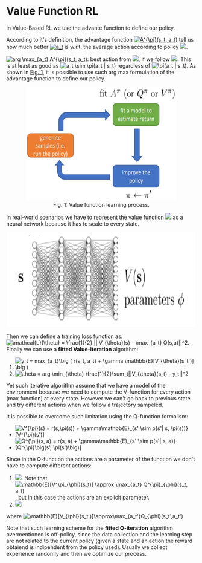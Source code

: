 # Value Function RL
In Value-Based RL we use the advante function to define our policy.

According to it's definition, the advantage function <a href="https://www.codecogs.com/eqnedit.php?latex=A^{\pi}(s_t,&space;a_t)" target="_blank"><img src="https://latex.codecogs.com/gif.latex?A^{\pi}(s_t,&space;a_t)" title="A^{\pi}(s_t, a_t)" /></a> tell us how much better <a href="https://www.codecogs.com/eqnedit.php?latex=a_t" target="_blank"><img src="https://latex.codecogs.com/gif.latex?a_t" title="a_t" /></a> is w.r.t. the average action according to policy <a href="https://www.codecogs.com/eqnedit.php?latex=\pi" target="_blank"><img src="https://latex.codecogs.com/gif.latex?\pi"/></a>.

<img src="https://latex.codecogs.com/gif.latex?arg&space;\max_{a_t}&space;A^{\pi}(s_t,&space;a_t)" title="arg \max_{a_t} A^{\pi}(s_t, a_t)" />: best action from <img src="https://latex.codecogs.com/gif.latex?s_t"/>, if we follow <img src="https://latex.codecogs.com/gif.latex?\pi"/>. This is at least as good as <img src="https://latex.codecogs.com/gif.latex?a_t\sim\pi(a_t|s_t)" title="a_t \sim \pi(a_t | s_t)" /> regardless of <img src="https://latex.codecogs.com/gif.latex?\pi(a_t|s_t)" title="\pi(a_t | s_t)" />.
As shown in [Fig. 1](#fig-v-function-learning), it is possible to use such arg max formulation of the advantage function to define our policy.


<p align="center">
    <img src="./figures/v-function-learning-process.png" width="400px" height="300px"/>
    <br />
    <a name="fig-v-function-learning"> Fig. 1: Value function learning process.</a>
</p>


In real-world scenarios we have to represent the value function <img src="https://latex.codecogs.com/gif.latex?V^{\pi}(s_t)" /> as a neural network because it has to scale to every state.

<p align="center">
    <img src="./figures/value-function-approx.png" width="500px" height="250px"/>
    <br />
</p>

Then we can define a training loss function as: <img src="https://latex.codecogs.com/gif.latex?\mathcal{L}(\theta)&space;=&space;\frac{1}{2}&space;||&space;V_{\theta}(s)&space;-&space;\max_{a_t}&space;Q(s,a)||^2" title="\mathcal{L}(\theta) = \frac{1}{2} || V_{\theta}(s) - \max_{a_t} Q(s,a)||^2" />.
Finally we can use a **fitted Value-iteration** algorithm:
1. <img src="https://latex.codecogs.com/gif.latex?y_t&space;=&space;max_{a_t}\big&space;(&space;r(s_t,&space;a_t)&space;&plus;&space;\gamma&space;\mathbb{E}[V_{\theta}(s_t')]&space;\big&space;)" title="y_t = max_{a_t}\big ( r(s_t, a_t) + \gamma \mathbb{E}[V_{\theta}(s_t')] \big )" />
2. <img src="https://latex.codecogs.com/gif.latex?\theta&space;=&space;arg&space;\min_{\theta}&space;\frac{1}{2}\sum_t||V_{\theta}(s_t)&space;-&space;y_t||^2" title="\theta = arg \min_{\theta} \frac{1}{2}\sum_t||V_{\theta}(s_t) - y_t||^2" />
Yet such iterative algorithm assume that we have a model of the environment because we need to compute the V-function for every action (max function) at every state. However we can't go back to previous state and try different actions when we follow a trajectory sampeled.

It is possible to overcome such limitation using the Q-function formalism:
- <img src="https://latex.codecogs.com/gif.latex?V^{\pi}(s)&space;=&space;r(s,\pi(s))&space;&plus;&space;\gamma\mathbb{E}_{s'&space;\sim&space;p(s'|&space;s,&space;\pi(s))}[V^{\pi}(s')]" title="V^{\pi}(s) = r(s,\pi(s)) + \gamma\mathbb{E}_{s' \sim p(s'| s, \pi(s))}[V^{\pi}(s')]" />
- <img src="https://latex.codecogs.com/gif.latex?Q^{\pi}(s,&space;a)&space;=&space;r(s,&space;a)&space;&plus;&space;\gamma\mathbb{E}_{s'&space;\sim&space;p(s'|&space;s,&space;a)}[Q^{\pi}\big(s',&space;\pi(s')\big)]" title="Q^{\pi}(s, a) = r(s, a) + \gamma\mathbb{E}_{s' \sim p(s'| s, a)}[Q^{\pi}\big(s', \pi(s')\big)]" />

Since in the Q-function the actions are a parameter of the function we don't have to compute different actions:
1. <img src="https://latex.codecogs.com/gif.latex?y_t&space;=&space;r(s_t,&space;a_t)&space;&plus;&space;\gamma&space;\mathbb{E}[V_{\theta}(s_t')]" />. Note that, <img src="https://latex.codecogs.com/gif.latex?\mathbb{E}[V^\pi_{\phi}(s_t)]&space;\approx&space;\max_{a_t}&space;Q^{\pi}_{\phi}(s_t,&space;a_t)" title="\mathbb{E}[V^\pi_{\phi}(s_t)] \approx \max_{a_t} Q^{\pi}_{\phi}(s_t, a_t)" />, but in this case the actions are an explicit parameter.
2. <img src="https://latex.codecogs.com/gif.latex?\phi&space;= \phi + &space;arg&space;\min_{\phi}&space;\frac{1}{2}\sum_t||Q_{\phi}(s_t,a_t)&space;-&space;y_t||^2" />
where <img src="https://latex.codecogs.com/gif.latex?\mathbb{E}[V_{\phi}(s_t')]\approx\max_{a_t'}Q_{\phi}(s_t',a_t')" title="\mathbb{E}[V_{\phi}(s_t')]\approx\max_{a_t'}Q_{\phi}(s_t',a_t')" />

Note that such learning scheme for the **fitted Q-iteration** algorithm overmentioned is off-policy, since the data collection and the learning step are not related to the current policy (given a state and an action the reward obtaiend is indipendent from the policy used). Usually we collect experience randomly and then we optimize our process.